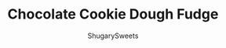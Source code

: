---
layout: ../../layouts/MarkdownPostLayout.astro
title: Chocolate Cookie Dough Fudge
author: ShugarySweets
pubDate: 2019-01-15
description: "Ive combined two of the best things in life: chocolate and cookie dough. This Chocolate Cookie Dough Fudge recipe will have you drooling in no time!"
image_url: https://www.shugarysweets.com/wp-content/uploads/2015/07/chocolate-cookie-dough-fudge-1.jpg
tags: ["Candy","American"]
calories: 86
protein: 1
carbohydrates: 13
fats: 4
fiber: 0
ingredients: ["2 cups granulated sugar","1/2 cup milk","1/2 teaspoon pure vanilla extract","1/2 cup unsalted butter","3/4 cup marshmallow cream","12 ounces milk chocolate chips","8 ounces refrigerated chocolate chip cookie dough, frozen"]
serves: 64
time: "4 hours 10 minutes"
prepTime: "5 minutes"
instructions: ["In a large saucepan, combine sugar, milk, vanilla, and butter.","Bring to a boil over medium high heat, stirring constantly. Once boiling, keep at a rolling boil for a full two minutes (still stirring).","For this next step, I use a stand mixer with whisk attachment (a hand mixer would work too). Combine the marshmallow cream and milk chocolate chips in mixing bowl. Pour hot mixture over these ingredients and blend until smooth. I turn my mixer on medium speed and blend for 1-3 minutes, scraping down sides of bowl as needed.","While this is mixing, line an 8-inch square baking dish with parchment paper. Crumble half of the frozen cookie dough (in small 1inch chunks) into bottom of baking dish. Set aside.","Once mixture is smooth, pour into prepared dish. With the remaining cookie dough, press small chunks into the top of the fudge. Refrigerate for 4 hours, or overnight. Cut and enjoy.","Store fudge in airtight container for up to 1 week."]
nutrition: ["86 calories","13 grams carbohydrates","5 milligrams cholesterol","4 grams fat","0 grams fiber","1 grams protein","2 grams saturated fat","18 grams sodium","11 grams sugar","0 grams trans fat","1 grams unsaturated fat"]
---